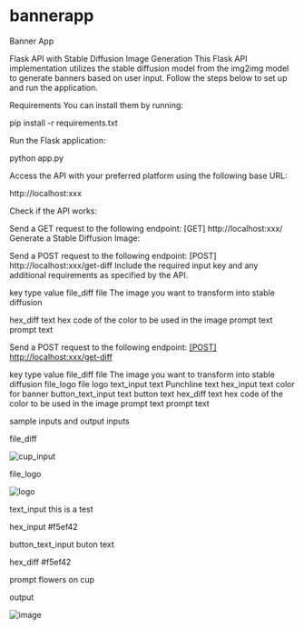 # bannerapp
Banner App

Flask API with Stable Diffusion Image Generation
This Flask API implementation utilizes the stable diffusion model from the img2img model to generate banners based on user input. Follow the steps below to set up and run the application.

Requirements
You can install them by running:

pip install -r requirements.txt

Run the Flask application:

python app.py

Access the API with your preferred platform using the following base URL:

http://localhost:xxx

Check if the API works:

Send a GET request to the following endpoint:
[GET] http://localhost:xxx/
Generate a Stable Diffusion Image:

Send a POST request to the following endpoint:
[POST] http://localhost:xxx/get-diff
Include the required input key and any additional requirements as specified by the API.

key                           type             value
file_diff                    file              The image you want to transform into stable diffusion

hex_diff                     text              hex code of the color to be used in the image
prompt                       text              prompt text

Send a POST request to the following endpoint:
[[POST] http://localhost:xxx/get-diff](http://localhost:xxx:/get-result)

key                           type             value
file_diff                    file              The image you want to transform into stable diffusion
file_logo                    file              logo
text_input                   text              Punchline text
hex_input                    text              color for banner
button_text_input            text              button text
hex_diff                     text              hex code of the color to be used in the image
prompt                       text              prompt text

sample inputs and output
inputs

file_diff


![cup_input](https://github.com/iamsmblc/bannerapp/assets/70532406/440680ac-022f-4dc5-b907-bed172c7f5a9)

file_logo


![logo](https://github.com/iamsmblc/bannerapp/assets/70532406/0ab7fce2-beb9-48f9-adb6-4a5f27bea89d)

text_input
this is a test

hex_input
#f5ef42

button_text_input
buton text

hex_diff
#f5ef42

prompt
flowers on cup

output

![image](https://github.com/iamsmblc/bannerapp/assets/70532406/6ad3aba3-92be-4e53-9124-f38b5a8bf836)

